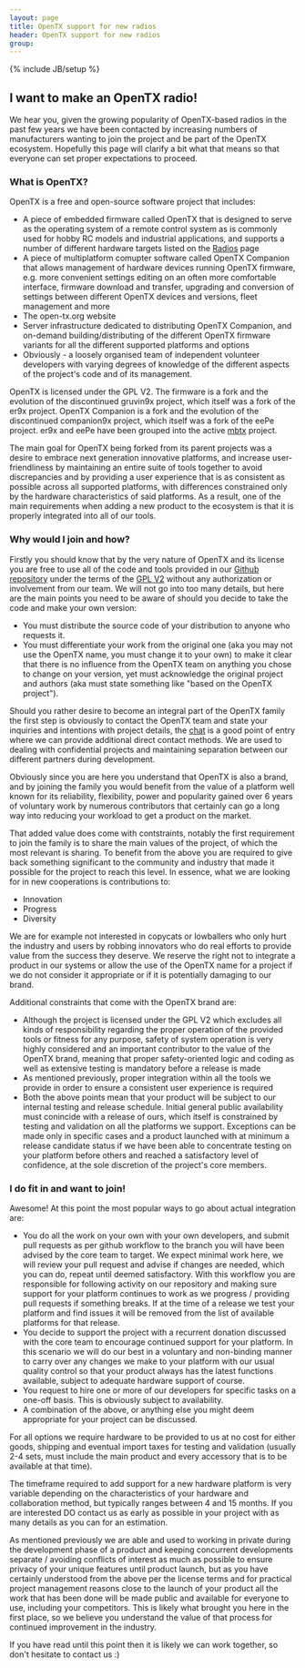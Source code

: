 ```yaml
---
layout: page
title: OpenTX support for new radios
header: OpenTX support for new radios
group:
---
```

{% include JB/setup %}


## I want to make an OpenTX radio!

We hear you, given the growing popularity of OpenTX-based radios in the past few years we have been contacted by increasing numbers of manufacturers wanting to join the project and be part of the OpenTX ecosystem. Hopefully this page will clarify a bit what that means so that everyone can set proper expectations to proceed.  

### What is OpenTX?

OpenTX is a free and open-source software project that includes:  

* A piece of embedded firmware called OpenTX that is designed to serve as the operating system of a remote control system as is commonly used for hobby RC models and industrial applications, and supports a number of different hardware targets listed on the [Radios](radios.html) page
* A piece of multiplatform comupter software called OpenTX Companion that allows management of hardware devices running OpenTX firmware, e.g. more convenient settings editing on an often more comfortable interface, firmware download and transfer, upgrading and conversion of settings between different OpenTX devices and versions, fleet management and more
* The open-tx.org website
* Server infrastructure dedicated to distributing OpenTX Companion, and on-demand building/distributing of the different OpenTX firmware variants for all the different supported platforms and options
* Obviously - a loosely organised team of independent volunteer developers with varying degrees of knowledge of the different aspects of the project's code and of its management.

OpenTX is licensed under the GPL V2. The firmware is a fork and the evolution of the discontinued gruvin9x project, which itself was a fork of the er9x project. OpenTX Companion is a fork and the evolution of the discontinued companion9x project, which itself was a fork of the eePe project. er9x and eePe have been grouped into the active [mbtx](https://github.com/MikeBland/mbtx) project.

The main goal for OpenTX being forked from its parent projects was a desire to embrace next generation innovative platforms, and increase user-friendliness by maintaining an entire suite of tools together to avoid discrepancies and by providing a user experience that is as consistent as possible across all supported platforms, with differences constrained only by the hardware characteristics of said platforms. As a result, one of the main requirements when adding a new product to the ecosystem is that it is properly integrated into all of our tools.

### Why would I join and how?

Firstly you should know that by the very nature of OpenTX and its license you are free to use all of the code and tools provided in our [Github repository](https://github.com/opentx/opentx) under the terms of the [GPL V2](https://www.gnu.org/licenses/old-licenses/gpl-2.0.en.html) without any authorization or involvement from our team. We will not go into too many details, but here are the main points you need to be aware of should you decide to take the code and make your own version:

* You must distribute the source code of your distribution to anyone who requests it.
* You must differentiate your work from the original one (aka you may not use the OpenTX name, you must change it to your own) to make it clear that there is no influence from the OpenTX team on anything you chose to change on your version, yet must acknowledge the original project and authors (aka must state something like "based on the OpenTX project").

Should you rather desire to become an integral part of the OpenTX family the first step is obviously to contact the OpenTX team and state your inquiries and intentions with project details, the [chat](https://chat.open-tx.org) is a good point of entry where we can provide additional direct contact methods. We are used to dealing with confidential projects and maintaining separation between our different partners during development.

Obviously since you are here you understand that OpenTX is also a brand, and by joining the family you would benefit from the value of a platform well known for its reliability, flexibility, power and popularity gained over 6 years of voluntary work by numerous contributors that certainly can go a long way into reducing your workload to get a product on the market.

That added value does come with contstraints, notably the first requirement to join the family is to share the main values of the project, of which the most relevant is sharing. To benefit from the above you are required to give back something significant to the community and industry that made it possible for the project to reach this level.
In essence, what we are looking for in new cooperations is contributions to:

* Innovation
* Progress
* Diversity

We are for example not interested in copycats or lowballers who only hurt the industry and users by robbing innovators who do real efforts to provide value from the success they deserve. We reserve the right not to integrate a product in our systems or allow the use of the OpenTX name for a project if we do not consider it appropriate or if it is potentially damaging to our brand. 

Additional constraints that come with the OpenTX brand are:

* Although the project is licensed under the GPL V2 which excludes all kinds of responsibility regarding the proper operation of the provided tools or fitness for any purpose, safety of system operation is very highly considered and an important contributor to the value of the OpenTX brand, meaning that proper safety-oriented logic and coding as well as extensive testing is mandatory before a release is made
* As mentioned previously, proper integration within all the tools we provide in order to ensure a consistent user experience is required
* Both the above points mean that your product will be subject to our internal testing and release schedule. Initial general public availability must conincide with a release of ours, which itself is constrained by testing and validation on all the platforms we support. Exceptions can be made only in specific cases and a product launched with at minimum a release candidate status if we have been able to concentrate testing on your platform before others and reached a satisfactory level of confidence, at the sole discretion of the project's core members.

### I do fit in and want to join!

Awesome! At this point the most popular ways to go about actual integration are:

* You do all the work on your own with your own developers, and submit pull requests as per github workflow to the branch you will have been advised by the core team to target. We expect minimal work here, we will review your pull request and advise if changes are needed, which you can do, repeat until deemed satisfactory. With this workflow you are responsible for following activity on our repository and making sure support for your platform continues to work as we progress / providing pull requests if something breaks. If at the time of a release we test your platform and find issues it will be removed from the list of available platforms for that release. 
* You decide to support the project with a recurrent donation discussed with the core team to encourage continued support for your platform. In this scenario we will do our best in a voluntary and non-binding manner to carry over any changes we make to your platform with our usual quality control so that your product always has the latest functions available, subject to adequate hardware support of course.
* You request to hire one or more of our developers for specific tasks on a one-off basis. This is obviously subject to availability.
* A combination of the above, or anything else you might deem appropriate for your project can be discussed.

For all options we require hardware to be provided to us at no cost for either goods, shipping and eventual import taxes for testing and validation (usually 2-4 sets, must include the main product and every accessory that is to be available at that time). 

The timeframe required to add support for a new hardware platform is very variable depending on the characteristics of your hardware and collaboration method, but typically ranges between 4 and 15 months. If you are interested DO contact us as early as possible in your project with as many details as you can for an estimation.

As mentioned previously we are able and used to working in private during the development phase of a product and keeping concurrent developments separate / avoiding conflicts of interest as much as possible to ensure privacy of your unique features until product launch, but as you have certainly understood from the above per the license terms and for practical project management reasons close to the launch of your product all the work that has been done will be made public and available for everyone to use, including your competitors. This is likely what brought you here in the first place, so we believe you understand the value of that process for continued improvement in the industry.

If you have read until this point then it is likely we can work together, so don't hesitate to contact us :)